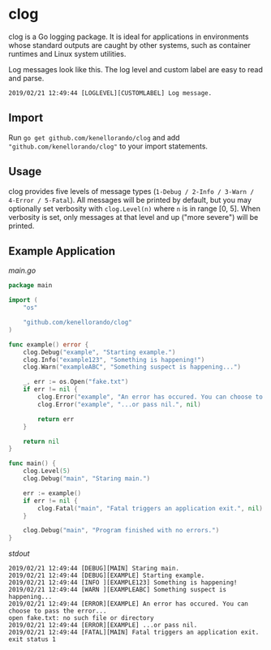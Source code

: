 # clog
clog is a Go logging package. It is ideal for applications in environments whose standard outputs are caught by other systems, such as container runtimes and Linux system utilities. 

Log messages look like this. The log level and custom label are easy to read and parse.
```
2019/02/21 12:49:44 [LOGLEVEL][CUSTOMLABEL] Log message.
```

## Import
Run `go get github.com/kenellorando/clog` and add `"github.com/kenellorando/clog"` to your import statements.

## Usage
clog provides five levels of message types (`1-Debug / 2-Info / 3-Warn / 4-Error / 5-Fatal`). All messages will be printed by default, but you may optionally set verbosity with `clog.Level(n)` where `n` is in range [0, 5]. When verbosity is set, only messages at that level and up ("more severe") will be printed.

## Example Application
*main.go*
```Go
package main

import (
	"os"

	"github.com/kenellorando/clog"
)

func example() error {
	clog.Debug("example", "Starting example.")
	clog.Info("example123", "Something is happening!")
	clog.Warn("exampleABC", "Something suspect is happening...")

	_, err := os.Open("fake.txt")
	if err != nil {
		clog.Error("example", "An error has occured. You can choose to pass the error...", err)
		clog.Error("example", "...or pass nil.", nil)

		return err
	}

	return nil
}

func main() {
	clog.Level(5)
	clog.Debug("main", "Staring main.")

	err := example()
	if err != nil {
		clog.Fatal("main", "Fatal triggers an application exit.", nil)
	}

	clog.Debug("main", "Program finished with no errors.")
}
```

*stdout*
```
2019/02/21 12:49:44 [DEBUG][MAIN] Staring main.
2019/02/21 12:49:44 [DEBUG][EXAMPLE] Starting example.
2019/02/21 12:49:44 [INFO ][EXAMPLE123] Something is happening!
2019/02/21 12:49:44 [WARN ][EXAMPLEABC] Something suspect is happening...
2019/02/21 12:49:44 [ERROR][EXAMPLE] An error has occured. You can choose to pass the error...
open fake.txt: no such file or directory
2019/02/21 12:49:44 [ERROR][EXAMPLE] ...or pass nil.
2019/02/21 12:49:44 [FATAL][MAIN] Fatal triggers an application exit.
exit status 1
```
